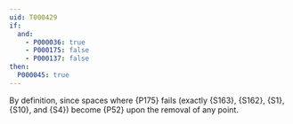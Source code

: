 ```yaml
---
uid: T000429
if:
  and:
    - P000036: true
    - P000175: false
    - P000137: false
then:
  P000045: true
---
```


By definition, since spaces where {P175} fails
(exactly {S163}, {S162}, {S1}, {S10}, and {S4})
become {P52} upon the removal of any point.
